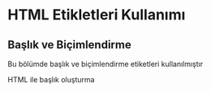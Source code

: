 <h1> HTML Etikletleri Kullanımı</h1>
<h2> Başlık ve Biçimlendirme </h2>
<p> Bu bölümde başlık ve biçimlendirme etiketleri kullanılmıştır</p>
<p> HTML ile başlık oluşturma</p>
